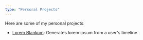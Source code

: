 ```yaml
---
type: "Personal Projects"
---
```


Here are some of my personal projects:

* <a href="https://github.com/oluoluoxenfree/lorem-blankum" target="_blank">Lorem Blankum</a>: Generates lorem ipsum from a user's timeline.
